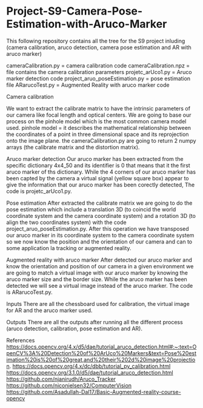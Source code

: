 # Project-S9-Camera-Pose-Estimation-with-Aruco-Marker
This following repository contains all the tree for the S9 project inluding (camera calibration, aruco detection, camera pose estimation and AR with aruco marker)

cameraCalibration.py = camera calibration code
cameraCalibration.npz = file contains the camera calibration parameters
projetc_arUco1.py = Aruco marker detection code
project_aruo_poseEstimation.py = pose estimation file
ARarucoTest.py = Augmented Reality with aruco marker code


Camera calibration

We want to extract the calibrate matrix to have the intrinsic parameters of our camera like focal length and optical centers. We are going to base our process on the pinhole model which is the most common camera model used. pinhole model = it describes the mathematical relationship between the coordinates of a point in three dimensional space and its reprojection onto the image plane. the cameraCalibration.py are going to return 2 numpy arrays (the calibrate matrix and the distortion matrix).

Aruco marker detection 
Our aruco marker has been extracted from the specific dictionary 4x4_50 and its identifier is 0 that means that it the first aruco marker of ths dictionary. While the 4 corners of our aruco marker has been capted by the camera a virtual signal (yellow square box) appear to give the information that our aruco marker has been corectly detected, The code is projetc_arUco1.py.

Pose estimation
After extracted the calibrate matrix we are going to do the pose estimation which include a translation 3D (to coincid the world coordinate system and the camera coordinate system) and a rotation 3D (to align the two coordinates system) with the code project_aruo_poseEstimation.py. After this operation we have transposed our aruco marker in its coordinate system to the camera coordinate system so we now know the position and the orientation of our camera and can to some application la tracking or augmented reality.

Augmented reality with aruco marker
After detected our aruco marker and know the orientation and position of our camera in a given environment we are going to match a virtual image with our aruco marker by knowing the aruco marker size and the border size. While the aruco marker has been detected we will see a virtual image instead of the aruco marker. The code is ARarucoTest.py.

Inputs
There are all the chessboard used for calibration, the virtual image for AR and the aruco marker used.

Outputs
There are all the outputs after running all the different process (aruco detection, calibration, pose estimation and AR).

References
https://docs.opencv.org/4.x/d5/dae/tutorial_aruco_detection.html#:~:text=OpenCV%3A%20Detection%20of%20ArUco%20Markers&text=Pose%20estimation%20is%20of%20great,and%20their%202d%20image%20projection.
https://docs.opencv.org/4.x/dc/dbb/tutorial_py_calibration.html
https://docs.opencv.org/3.1.0/d5/dae/tutorial_aruco_detection.html
https://github.com/njanirudh/Aruco_Tracker
https://github.com/niconielsen32/ComputerVision
https://github.com/Asadullah-Dal17/Basic-Augmented-reality-course-opencv
